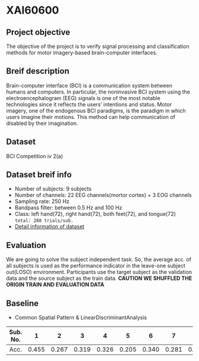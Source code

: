 # XAI60600

## Project objective
The objective of the project is to verify signal processing and classification methods for motor imagery-based brain-computer interfaces. 

## Breif description
Brain-computer interface (BCI) is a communication system between humans and computers. In particular, the noninvasive BCI system using the electroencephalogram (EEG) signals is one of the most notable technologies since it reflects the users’ intentions and status. Motor imagery, one of the endogenous BCI paradigms, is the paradigm in which users imagine their motions. This method can help communication of disabled by their imagination.

## Dataset
BCI Competition iv 2(a)

## Dataset breif info
* Number of subjects: 9 subjects
* Number of channels: 22 EEG channels(mortor cortex) + 3 EOG channels
* Sampling rate: 250 Hz
* Bandpass filter: between 0.5 Hz and 100 Hz
* Class: left hand(72), right hand(72), both feet(72), and tongue(72) `total: 288 trials/sub.`
* [Detail information of dataset](http://www.bbci.de/competition/iv/desc_2a.pdf)

## Evaluation
We are going to solve the subject independent task. So, the average acc. of all subjects is used as the performance indicator in the leave-one subject out(LOSO) environment. Participants use the target subject as the validation data and the source subject as the train data.
**CAUTION WE SHUFFLED THE ORIGIN TRAIN AND EVALUATION DATA**

## Baseline
* Common Spatial Pattern & LinearDiscriminantAnalysis

|Sub. No.|1|2|3|4|5|6|7|8|9|avg.|
|:-:|:-:|:-:|:-:|:-:|:-:|:-:|:-:|:-:|:-:|:-:|
|Acc.|0.455|0.267|0.319|0.326|0.205|0.340|0.281|0.524|0.389|0.345|
